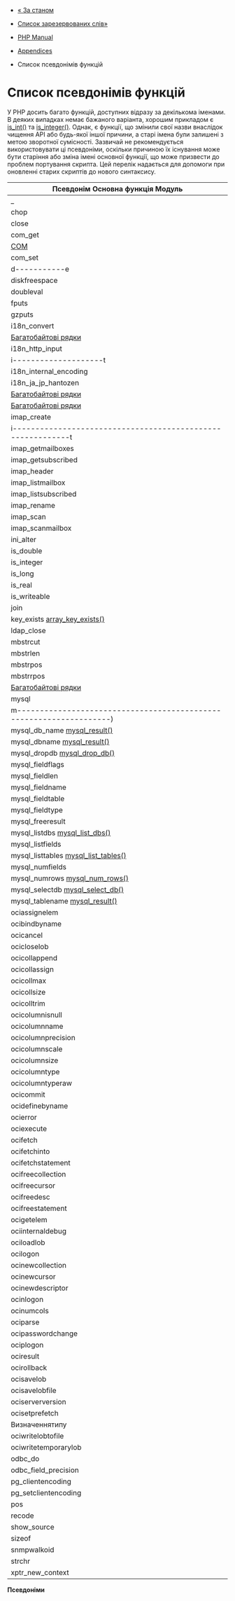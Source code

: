 - [« За станом](extensions.state.md)
- [Список зарезервованих слів»](reserved.md)

- [PHP Manual](index.md)
- [Appendices](appendices.md)
- Список псевдонімів функцій

# Список псевдонімів функцій

У PHP досить багато функцій, доступних відразу за декількома іменами. В
деяких випадках немає бажаного варіанта, хорошим прикладом
є [is_int()](function.is-int.md) та
[is_integer()](function.is-integer.md). Однак, є функції,
що змінили свої назви внаслідок чищення API або будь-якої іншої
причини, а старі імена були залишені з метою зворотної сумісності.
Зазвичай не рекомендується використовувати ці псевдоніми, оскільки причиною їх
існування може бути старіння або зміна імені основної функції,
що може призвести до проблем портування скрипта. Цей перелік
надається для допомоги при оновленні старих скриптів до нового
синтаксису.

| Псевдонім Основна функція Модуль |
| -------------------------------- |
| \_                               | [gettext()](function.gettext.md) | [Gettext](ref.gettext.md)
| chop                             | [rtrim()](function.rtrim.md) | Базовий синтаксис
| close                            | [closedir()](function.closedir.md) | Базовий синтаксис
| com_get                          | **com_propget()** | [COM](ref.com.md)
[COM](ref.com.md) || com_propset | **com_propput()** | 
| com_set       | **com_propput()**                                        | [COM](ref.com.md)                      |
| d-----------e | [------------------------------------------------------) | [------------------------------------) |
| diskfreespace | [disk_free_space()](function.disk-free-space.md)         | [Файлова система](ref.filesystem.md)   |
| doubleval     | [floatval()](function.floatval.md)                       | Базовий синтаксис                      |
| fputs         | [fwrite()](function.fwrite.md)                           | Базовий синтаксис                      |
| gzputs        | [gzwrite()](function.gzwrite.md)                         | [Zlib](ref.zlib.md)                    |
| i18n_convert  | [mb_convert_encoding()](function.mb-convert-encoding.md) | [Багатобайтові рядки](ref.mbstring.md) |
[Багатобайтові рядки](ref.mbstring.md) || i18n_discover_encoding | [mb_detect_encoding()](function.mb-detect-encoding.md) | 
| i18n_http_input        | [mb_http_input()](function.mb-http-input.md)               | [Багатобайтові рядки](ref.mbstring.md) |
| i--------------------t | [--------------------------------------------------------) | [------------------------------------) |
| i18n_internal_encoding | [mb_internal_encoding()](function.mb-internal-encoding.md) | [Багатобайтові рядки](ref.mbstring.md) |
| i18n_ja_jp_hantozen    | [mb_convert_kana()](function.mb-convert-kana.md)           | [Багатобайтові рядки](ref.mbstring.md) |
[Багатобайтові рядки](ref.mbstring.md) || i18n_mime_header_decode | [mb_decode_mimeheader()](function.mb-decode-mimeheader.md) | 
[Багатобайтові рядки](ref.mbstring.md) || i18n_mime_header_encode | [mb_encode_mimeheader()](function.mb-encode-mimeheader.md) | 
| imap_create                                                   | [imap_createmailbox()](function.imap-createmailbox.md) | [IMAP](ref.imap.md)                    |
| i-----------------------------------------------------------t | [----------------------------------------------------) | [------------------------------------) |
| imap_getmailboxes                                             | **imap_list_full()**                                   | [IMAP](ref.imap.md)                    |
| imap_getsubscribed                                            | **imap_lsub_full()**                                   | [IMAP](ref.imap.md)                    |
| imap_header                                                   | [imap_headerinfo()](function.imap-headerinfo.md)       | [IMAP](ref.imap.md)                    |
| imap_listmailbox                                              | [imap_list()](function.imap-list.md)                   | [IMAP](ref.imap.md)                    |
| imap_listsubscribed                                           | [imap_lsub()](function.imap-lsub.md)                   | [IMAP](ref.imap.md)                    |
| imap_rename                                                   | [imap_renamemailbox()](function.imap-renamemailbox.md) | [IMAP](ref.imap.md)                    |
| imap_scan                                                     | [imap_listscan()](function.imap-listscan.md)           | [IMAP](ref.imap.md)                    |
| imap_scanmailbox                                              | [imap_listscan()](function.imap-listscan.md)           | [IMAP](ref.imap.md)                    |
| ini_alter                                                     | [ini_set()](function.ini-set.md)                       | Базовий синтаксис                      |
| is_double                                                     | [is_float()](function.is-float.md)                     | Базовий синтаксис                      |
| is_integer                                                    | [is_int()](function.is-int.md)                         | Базовий синтаксис                      |
| is_long                                                       | [is_int()](function.is-int.md)                         | Базовий синтаксис                      |
| is_real                                                       | [is_float()](function.is-float.md)                     | Базовий синтаксис                      |
| is_writeable                                                  | [is_writable()](function.is-writable.md)               | Базовий синтаксис                      |
| join                                                          | [implode()](function.implode.md)                       | Базовий синтаксис                      |
| key_exists [array_key_exists()](function.array-key-exists.md) | Базовий синтаксис                                      |                                        |
| ldap_close                                                    | [ldap_unbind()](function.ldap-unbind.md)               | [LDAP](ref.ldap.md)                    |
| mbstrcut                                                      | [mb_strcut()](function.mb-strcut.md)                   | [Багатобайтові рядки](ref.mbstring.md) |
| mbstrlen                                                      | [mb_strlen()](function.mb-strlen.md)                   | [Багатобайтові рядки](ref.mbstring.md) |
| mbstrpos                                                      | [mb_strpos()](function.mb-strpos.md)                   | [Багатобайтові рядки](ref.mbstring.md) |
| mbstrrpos                                                     | [mb_strrpos()](function.mb-strrpos.md)                 | [Багатобайтові рядки](ref.mbstring.md) |
[Багатобайтові рядки](ref.mbstring.md) || mbsubstr | [mb_substr()](function.mb-substr.md) | 
| mysql                                                                 | [mysql_db_query()](function.mysql-db-query.md)                                                                                                                                                        | [MySQL](ref.mysql.md)      |
| m-------------------------------------------------------------------) | [---------------------------------------------------------------------------------------------------------------------------------------------------------------------------------------------------) | -------------------------- |
| mysql_db_name [mysql_result()](function.mysql-result.md)              | [MySQL](ref.mysql.md)                                                                                                                                                                                 |                            |
| mysql_dbname [mysql_result()](function.mysql-result.md)               | [MySQL](ref.mysql.md)                                                                                                                                                                                 |                            |
| mysql_dropdb [mysql_drop_db()](function.mysql-drop-db.md)             | [MySQL](ref.mysql.md)                                                                                                                                                                                 |                            |
| mysql_fieldflags                                                      | [mysql_field_flags()](function.mysql-field-flags.md)                                                                                                                                                  | [MySQL](ref.mysql.md)      |
| mysql_fieldlen                                                        | [mysql_field_len()](function.mysql-field-len.md)                                                                                                                                                      | [MySQL](ref.mysql.md)      |
| mysql_fieldname                                                       | [mysql_field_name()](function.mysql-field-name.md)                                                                                                                                                    | [MySQL](ref.mysql.md)      |
| mysql_fieldtable                                                      | [mysql_field_table()](function.mysql-field-table.md)                                                                                                                                                  | [MySQL](ref.mysql.md)      |
| mysql_fieldtype                                                       | [mysql_field_type()](function.mysql-field-type.md)                                                                                                                                                    | [MySQL](ref.mysql.md)      |
| mysql_freeresult                                                      | [mysql_free_result()](function.mysql-free-result.md)                                                                                                                                                  | [MySQL](ref.mysql.md)      |
| mysql_listdbs [mysql_list_dbs()](function.mysql-list-dbs.md)          | [MySQL](ref.mysql.md)                                                                                                                                                                                 |                            |
| mysql_listfields                                                      | [mysql_list_fields()](function.mysql-list-fields.md)                                                                                                                                                  | [MySQL](ref.mysql.md)      |
| mysql_listtables [mysql_list_tables()](function.mysql-list-tables.md) | [MySQL](ref.mysql.md)                                                                                                                                                                                 |                            |
| mysql_numfields                                                       | [mysql_num_fields()](function.mysql-num-fields.md)                                                                                                                                                    | [MySQL](ref.mysql.md)      |
| mysql_numrows [mysql_num_rows()](function.mysql-num-rows.md)          | [MySQL](ref.mysql.md)                                                                                                                                                                                 |                            |
| mysql_selectdb [mysql_select_db()](function.mysql-select-db.md)       | [MySQL](ref.mysql.md)                                                                                                                                                                                 |                            |
| mysql_tablename [mysql_result()](function.mysql-result.md)            | [MySQL](ref.mysql.md)                                                                                                                                                                                 |                            |
| ociassignelem                                                         | [OCICollection::assignElem](ocicollection.assignelem.md)                                                                                                                                              | [OCI8](ref.oci8.md)        |
| ocibindbyname                                                         | [oci_bind_by_name()](function.oci-bind-by-name.md)                                                                                                                                                    | [OCI8](ref.oci8.md)        |
| ocicancel                                                             | [oci_cancel()](function.oci-cancel.md)                                                                                                                                                                | [OCI8](ref.oci8.md)        |
| ocicloselob                                                           | [OCILob::close](ocilob.close.md)                                                                                                                                                                      | [OCI8](ref.oci8.md)        |
| ocicollappend                                                         | [OCICollection::append](ocicollection.append.md)                                                                                                                                                      | [OCI8](ref.oci8.md)        |
| ocicollassign                                                         | [OCICollection::assign](ocicollection.assign.md)                                                                                                                                                      | [OCI8](ref.oci8.md)        |
| ocicollmax                                                            | [OCICollection::max](ocicollection.max.md)                                                                                                                                                            | [OCI8](ref.oci8.md)        |
| ocicollsize                                                           | [OCICollection::size](ocicollection.size.md)                                                                                                                                                          | [OCI8](ref.oci8.md)        |
| ocicolltrim                                                           | [OCICollection::trim](ocicollection.trim.md)                                                                                                                                                          | [OCI8](ref.oci8.md)        |
| ocicolumnisnull                                                       | [oci_field_is_null()](function.oci-field-is-null.md)                                                                                                                                                  | [OCI8](ref.oci8.md)        |
| ocicolumnname                                                         | [oci_field_name()](function.oci-field-name.md)                                                                                                                                                        | [OCI8](ref.oci8.md)        |
| ocicolumnprecision                                                    | [oci_field_precision()](function.oci-field-precision.md)                                                                                                                                              | [OCI8](ref.oci8.md)        |
| ocicolumnscale                                                        | [oci_field_scale()](function.oci-field-scale.md)                                                                                                                                                      | [OCI8](ref.oci8.md)        |
| ocicolumnsize                                                         | [oci_field_size()](function.oci-field-size.md)                                                                                                                                                        | [OCI8](ref.oci8.md)        |
| ocicolumntype                                                         | [oci_field_type()](function.oci-field-type.md)                                                                                                                                                        | [OCI8](ref.oci8.md)        |
| ocicolumntyperaw                                                      | [oci_field_type_raw()](function.oci-field-type-raw.md)                                                                                                                                                | [OCI8](ref.oci8.md)        |
| ocicommit                                                             | [oci_commit()](function.oci-commit.md)                                                                                                                                                                | [OCI8](ref.oci8.md)        |
| ocidefinebyname                                                       | [oci_define_by_name()](function.oci-define-by-name.md)                                                                                                                                                | [OCI8](ref.oci8.md)        |
| ocierror                                                              | [oci_error()](function.oci-error.md)                                                                                                                                                                  | [OCI8](ref.oci8.md)        |
| ociexecute                                                            | [oci_execute()](function.oci-execute.md)                                                                                                                                                              | [OCI8](ref.oci8.md)        |
| ocifetch                                                              | [oci_fetch()](function.oci-fetch.md)                                                                                                                                                                  | [OCI8](ref.oci8.md)        |
| ocifetchinto                                                          | [oci_fetch_array()](function.oci-fetch-array.md), [oci_fetch_row()](function.oci-fetch-row.md), [oci_fetch_assoc()](function.oci-fetch-assoc.md) , [oci_fetch_object()](function.oci-fetch-object.md) | [OCI8](ref.oci8.md)        |
| ocifetchstatement                                                     | [oci_fetch_all()](function.oci-fetch-all.md)                                                                                                                                                          | [OCI8](ref.oci8.md)        |
| ocifreecollection                                                     | [OCICollection::free](ocicollection.free.md)                                                                                                                                                          | [OCI8](ref.oci8.md)        |
| ocifreecursor                                                         | [oci_free_statement()](function.oci-free-statement.md)                                                                                                                                                | [OCI8](ref.oci8.md)        |
| ocifreedesc                                                           | [oci_free_descriptor()](function.oci-free-descriptor.md)                                                                                                                                              | [OCI8](ref.oci8.md)        |
| ocifreestatement                                                      | [oci_free_statement()](function.oci-free-statement.md)                                                                                                                                                | [OCI8](ref.oci8.md)        |
| ocigetelem                                                            | [OCICollection::getElem](ocicollection.getelem.md)                                                                                                                                                    | [OCI8](ref.oci8.md)        |
| ociinternaldebug                                                      | [oci_internal_debug()](function.oci-internal-debug.md)                                                                                                                                                | [OCI8](ref.oci8.md)        |
| ociloadlob                                                            | [OCILob::load](ocilob.load.md)                                                                                                                                                                        | [OCI8](ref.oci8.md)        |
| ocilogon                                                              | [oci_connect()](function.oci-connect.md)                                                                                                                                                              | [OCI8](ref.oci8.md)        |
| ocinewcollection                                                      | [oci_new_collection()](function.oci-new-collection.md)                                                                                                                                                | [OCI8](ref.oci8.md)        |
| ocinewcursor                                                          | [oci_new_cursor()](function.oci-new-cursor.md)                                                                                                                                                        | [OCI8](ref.oci8.md)        |
| ocinewdescriptor                                                      | [oci_new_descriptor()](function.oci-new-descriptor.md)                                                                                                                                                | [OCI8](ref.oci8.md)        |
| ocinlogon                                                             | [oci_new_connect()](function.oci-new-connect.md)                                                                                                                                                      | [OCI8](ref.oci8.md)        |
| ocinumcols                                                            | [oci_num_fields()](function.oci-num-fields.md)                                                                                                                                                        | [OCI8](ref.oci8.md)        |
| ociparse                                                              | [oci_parse()](function.oci-parse.md)                                                                                                                                                                  | [OCI8](ref.oci8.md)        |
| ocipasswordchange                                                     | [oci_password_change()](function.oci-password-change.md)                                                                                                                                              | [OCI8](ref.oci8.md)        |
| ociplogon                                                             | [oci_pconnect()](function.oci-pconnect.md)                                                                                                                                                            | [OCI8](ref.oci8.md)        |
| ociresult                                                             | [oci_result()](function.oci-result.md)                                                                                                                                                                | [OCI8](ref.oci8.md)        |
| ocirollback                                                           | [oci_rollback()](function.oci-rollback.md)                                                                                                                                                            | [OCI8](ref.oci8.md)        |
| ocisavelob                                                            | [OCILob::save](ocilob.save.md)                                                                                                                                                                        | [OCI8](ref.oci8.md)        |
| ocisavelobfile                                                        | [OCILob::import](ocilob.import.md)                                                                                                                                                                    | [OCI8](ref.oci8.md)        |
| ociserverversion                                                      | [oci_server_version()](function.oci-server-version.md)                                                                                                                                                | [OCI8](ref.oci8.md)        |
| ocisetprefetch                                                        | [oci_set_prefetch()](function.oci-set-prefetch.md)                                                                                                                                                    | [OCI8](ref.oci8.md)        |
| Визначеннятипу                                                        | [oci_statement_type()](function.oci-statement-type.md)                                                                                                                                                | [OCI8](ref.oci8.md)        |
| ociwritelobtofile                                                     | [OCILob::export](ocilob.export.md)                                                                                                                                                                    | [OCI8](ref.oci8.md)        |
| ociwritetemporarylob                                                  | [OCILob::writeTemporary](ocilob.writetemporary.md)                                                                                                                                                    | [OCI8](ref.oci8.md)        |
| odbc_do                                                               | [odbc_exec()](function.odbc-exec.md)                                                                                                                                                                  | [ODBC](ref.uodbc.md)       |
| odbc_field_precision                                                  | [odbc_field_len()](function.odbc-field-len.md)                                                                                                                                                        | [ODBC](ref.uodbc.md)       |
| pg_clientencoding                                                     | [pg_client_encoding()](function.pg-client-encoding.md)                                                                                                                                                | [PostgreSQL](ref.pgsql.md) |
| pg_setclientencoding                                                  | [pg_set_client_encoding()](function.pg-set-client-encoding.md)                                                                                                                                        | [PostgreSQL](ref.pgsql.md) |
| pos                                                                   | [current()](function.current.md)                                                                                                                                                                      | Базовий синтаксис          |
| recode                                                                | [recode_string()](function.recode-string.md)                                                                                                                                                          | [Recode](ref.recode.md)    |
| show_source                                                           | [highlight_file()](function.highlight-file.md)                                                                                                                                                        | Базовий синтаксис          |
| sizeof                                                                | [count()](function.count.md)                                                                                                                                                                          | Базовий синтаксис          |
| snmpwalkoid                                                           | [snmprealwalk()](function.snmprealwalk.md)                                                                                                                                                            | [SNMP](ref.snmp.md)        |
| strchr                                                                | [strstr()](function.strstr.md)                                                                                                                                                                        | Базовий синтаксис          |
| xptr_new_context                                                      | **xpath_new_context()**                                                                                                                                                                               |                            |

**Псевдоніми**
